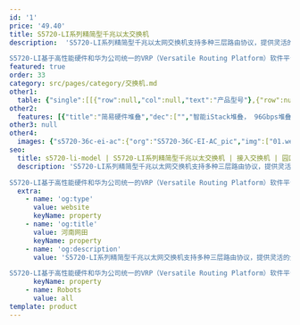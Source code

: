```yaml
---
id: '1'
price: '49.40'
title: S5720-LI系列精简型千兆以太交换机
description:  'S5720-LI系列精简型千兆以太网交换机支持多种三层路由协议，提供灵活的全千兆接入以及万兆上行端口，具备更高性能和更丰富的业务处理能力。

S5720-LI基于高性能硬件和华为公司统一的VRP（Versatile Routing Platform）软件平台，智能iStack堆叠，灵活的以太组网，多样的安全控制等特点，广泛应用于企业园区接入、千兆到桌面等多种应用场景。'
featured: true
order: 33
category: src/pages/category/交换机.md
other1: 
  table: {"single":[[{"row":null,"col":null,"text":"产品型号"},{"row":null,"col":null,"text":"S5720-12TP-LI-AC\nS5720-12TP-PWR-LI-AC"},{"row":null,"col":null,"text":"S5720-16X-PWH-LI-AC\nS5720-28X-PWH-LI-AC"},{"row":null,"col":null,"text":"S5720-28P-LI-AC\nS5720-28P-PWR-LI-AC\nS5720-28TP-LI-AC\nS5720-28TP-PWR-LI-AC\nS5720-28TP-PWR-LI-ACL"}],[{"row":null,"col":null,"text":"交换容量"},{"row":null,"col":null,"text":"336Gbps/3.36Tbps"},{"row":null,"col":null,"text":"336Gbps/3.36Tbps"},{"row":null,"col":null,"text":"336Gbps/3.36Tbps"}],[{"row":null,"col":null,"text":"包转发率"},{"row":null,"col":null,"text":"27Mpps/102Mpps"},{"row":null,"col":null,"text":"16X：51Mpps/66Mpps\n28X：126Mpps/144Mpps"},{"row":null,"col":null,"text":"51Mpps/126Mpps"}],[{"row":null,"col":null,"text":"固定端口"},{"row":null,"col":null,"text":"8个10/100/1000Base-T以太网端口，4个千兆SFP，2个复用的10/100/1000Base-T以太网端口Combo"},{"row":null,"col":null,"text":"16X款型：12个10/100/1000Base-T以太网端口，2个10/100/1000Base-T 以太网端口，2个万兆SFP+\n28X款型：16个10/100/1000Base-T以太网端口，8个100/1000/2500 Base-T以太网端口，4个万兆SFP+"},{"row":null,"col":null,"text":"P系列：24个10/100/1000Base-T以太网端口，4个千兆SFP；\nTP系列：24个10/100/1000Base-T 以太网端口，4个千兆SFP，2个复用的10/100/1000Base-T以太网端口Combo"}],[{"row":null,"col":null,"text":"MAC特性"},{"row":null,"col":"3","text":"支持MAC地址自动学习和老化\n支持静态、动态、黑洞MAC表项\n支持源MAC地址过滤\n支持接口MAC地址学习个数限制"}],[{"row":null,"col":null,"text":"VLAN特性"},{"row":null,"col":"3","text":"支持4K个VLAN\n支持Guest VLAN、Voice VLAN\n支持GVRP协议\n支持MUX VLAN功能\n支持基于MAC/协议/IP子网/策略/端口的VLAN\n支持1:1和N:1 VLAN Mapping功能"}],[{"row":null,"col":null,"text":"IP路由"},{"row":null,"col":"3","text":"静态路由、RIP、RIwebp、OSPF、OSPFv3协议"}],[{"row":null,"col":null,"text":"互通性"},{"row":null,"col":"3","text":"VBST基于VLAN生成树协议（和PVST/PVST+/RPVST 互通）\nLNP 链路类型协商协议（和DTP相似功能）\nVCMP VLAN集中管理协议（和VTP相似功能）\n\n详细的互联互通认证与报告，请访问这里。"}]]}
other2:
  features: [{"title":"简易硬件堆叠","dec":["","智能iStack堆叠， 96Gbps堆叠带宽，提供电口方式，简易、更省成本",""]},{"title":"丰富业务特性","dec":["","支持多种三层路由协议；支持SVF，可将“核心/汇聚+接入交换机+AP”的网络架构虚拟化为一台设备进行管理，并可作为SVF Client角色",""]},{"title":"节能静音设计","dec":["","支持端口休眠及端口自动功率调节等节能技术；提供多种无风扇款型，更静音实现千兆到桌面",""]}]
other3: null
other4:
  images: {"s5720-36c-ei-ac":{"org":"S5720-36C-EI-AC_pic","img":["01.webp","02.webp","03.webp","04.webp","07.webp","08.webp"]}}
seo:
  title: s5720-li-model | S5720-LI系列精简型千兆以太交换机 | 接入交换机 | 园区交换机 | 交换机 | 企业网络
  description: 'S5720-LI系列精简型千兆以太网交换机支持多种三层路由协议，提供灵活的全千兆接入以及万兆上行端口，具备更高性能和更丰富的业务处理能力。

S5720-LI基于高性能硬件和华为公司统一的VRP（Versatile Routing Platform）软件平台，智能iStack堆叠，灵活的以太组网，多样的安全控制等特点，广泛应用于企业园区接入、千兆到桌面等多种应用场景。'
  extra:
    - name: 'og:type'
      value: website
      keyName: property
    - name: 'og:title'
      value: 河南网田
      keyName: property
    - name: 'og:description'
      value: 'S5720-LI系列精简型千兆以太网交换机支持多种三层路由协议，提供灵活的全千兆接入以及万兆上行端口，具备更高性能和更丰富的业务处理能力。

S5720-LI基于高性能硬件和华为公司统一的VRP（Versatile Routing Platform）软件平台，智能iStack堆叠，灵活的以太组网，多样的安全控制等特点，广泛应用于企业园区接入、千兆到桌面等多种应用场景。'
      keyName: property
    - name: Robots
      value: all
template: product
---
```

